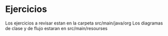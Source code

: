 # Ejercicios
Los ejercicios a revisar estan en la carpeta src/main/java/org
Los diagramas de clase y de flujo estaran en src/main/resourses
